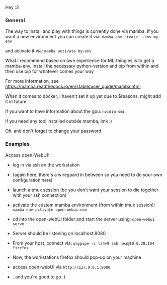 Hey :3

### General
The way to install and play with things is currently done via mamba.
If you want a new environment you can create it via:
`mamba env create --env my-env`

and activate it via:
`mamba activate my-env`

What I recommend based on own experience for ML-thingies is to get a mamba-env, install the necessary python-version and pip from within and then use pip for whatever comes your way

For more information, see https://mamba.readthedocs.io/en/stable/user_guide/mamba.html

When it comes to docker, I haven't set it up yet due to $reasons, might add it in future

If you want to have information about the gpu:
`nvidia-smi`

If you need any tool installed outside mamba, lmk :)

Oh, and don't forget to change your password 


### Examples
Access open-WebUI:
* log in via ssh on the workstation 
* (again here, there's a wireguard in between so you need to do your own configuration here)

* launch a tmux session (bc you don't want your session to die together with your ssh connection)

* activate the custom mamba environment (from within tmux session):
`mamba env activate open-webui-env`

* cd into the open-webUI folder and start the server using:
`open-webui serve`

* Server should be listening on localhost:8080


* From your host, connect via:
`waypipe -c lz4=9 ssh nea@10.0.20.164 firefox`

* Now, the workstations firefox should pop-up on your machine

* access open-webUI via
`http://127.0.0.1:8080`
* ..and you're good to go :)
